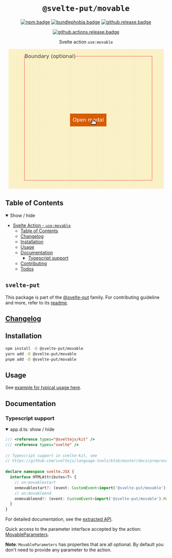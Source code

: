 <div align="center">

# `@svelte-put/movable`

[![npm.badge]][npm] [![bundlephobia.badge]][bundlephobia] [![github.release.badge]][github.release]

[![github.actions.release.badge]][github.actions.release]

Svelte action `use:movable`

![demo](./static/images/demo.gif)

</div>

## Table of Contents

<details open>
  <summary>Show / hide</summary>

- [Svelte Action - `use:movable`](#svelte-action---usemovable)
  - [Table of Contents](#table-of-contents)
  - [Changelog](#changelog)
  - [Installation](#installation)
  - [Usage](#usage)
  - [Documentation](#documentation)
    - [Typescript support](#typescript-support)
  - [Contributing](#contributing)
  - [Todos](#todos)

</details>

## `svelte-put`

This package is part of the [@svelte-put][github.monorepo] family. For contributing guideline and more, refer to its [readme][github.monorepo].

## [Changelog][github.changelog]

## Installation

```bash
npm install -D @svelte-put/movable
yarn add -D @svelte-put/movable
pnpm add -D @svelte-put/movable
```

## Usage

See [example for typical usage here](./api/docs/movable.movable.md#example).

</details>

## Documentation

### Typescript support

<details open>
  <summary> app.d.ts: show / hide </summary>

```typescript
/// <reference types="@sveltejs/kit" />
/// <reference types="svelte" />

// Typescript support in svelte-kit, see
// https://github.com/sveltejs/language-tools/blob/master/docs/preprocessors/typescript.md#im-using-an-attributeevent-on-a-dom-element-and-it-throws-a-type-error

declare namespace svelte.JSX {
  interface HTMLAttributes<T> {
    // on:movablestart
    onmovablestart?: (event: CustomEvent<import('@svelte-put/movable').MovableEventDetails>) => void;
    // on:movableend
    onmovableend?: (event: CustomEvent<import('@svelte-put/movable').MovableEventDetails>) => void;
  }
}
```

</details>

For detailed documentation, see the [extracted API][github.api].

Quick access to the parameter interface accepted by the action: [MovableParameters][github.api.movableparameters].

**Note**: `MovableParameters` has properties that are all optional. By default you don't need to provide any parameter to the action.

<!-- github specifics -->

[github.monorepo]: https://github.com/vnphanquang/svelte-put
[github.actions.release.badge]: https://github.com/vnphanquang/svelte-put/actions/workflows/movable.release.yaml/badge.svg
[github.actions.release]: https://github.com/vnphanquang/svelte-put/actions/workflows/movable.release.yaml
[github.release.badge]: https://img.shields.io/github/v/release/vnphanquang/svelte-put
[github.release]: https://github.com/vnphanquang/svelte-put/releases
[github.changelog]: ./CHANGELOG
[github.contributing]: ./CONTRIBUTING.md
[github.issues]: https://github.com/vnphanquang/svelte-put/issues?q=
[github.api]: ./api/docs/index.md
[github.api.movableparameters]: api/docs/movable.movableparameters.md
[github.api.movable]: api/docs/movable.movable.md

<!-- heading badge -->
[npm.badge]: https://img.shields.io/npm/v/@svelte-put/movable
[npm]: https://www.npmjs.com/package/@svelte-put/movable
[bundlephobia.badge]: https://img.shields.io/bundlephobia/minzip/@svelte-put/movable?label=minzipped
[bundlephobia]: https://bundlephobia.com/package/@svelte-put/movable
[semantic-release]: https://github.com/semantic-release/semantic-release
[semantic-release.badge]: https://img.shields.io/badge/%20%20%F0%9F%93%A6%F0%9F%9A%80-semantic--release-e10079.svg
[license.badge]: https://img.shields.io/badge/license-MIT-blue.svg
[license]: ./LICENSE
